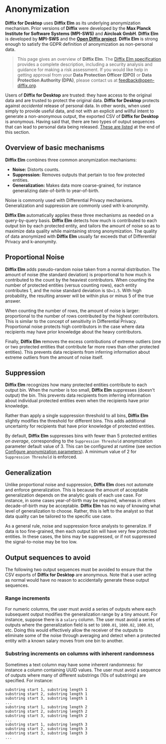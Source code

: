 # Anonymization

__Diffix for Desktop__ uses __Diffix Elm__ as its underlying anonymization mechanism. Prior versions of __Diffix__ were developed by the __Max Planck Institute for Software Systems (MPI-SWS)__ and __Aircloak GmbH__. __Diffix Elm__ is developed by __MPI-SWS__ and the __[Open Diffix project](https://open-diffix.org)__. __Diffix Elm__ is strong enough to satisfy the GDPR definition of anonymization as non-personal data.

> This page gives an overview of __Diffix Elm__. The [Diffix Elm specification](https://arxiv.org/abs/2201.04351) provides a complete description, including a security analysis and guidance for making a risk assessment. If you would like help in getting approval from your __Data Protection Officer (DPO)__ or __Data Protection Authority (DPA)__, please contact us at [feedback@open-diffix.org](mailto:feedback@open-diffix.org).

Users of __Diffix for Desktop__ are trusted: they have access to the original
data and are trusted to protect the original data.
__Diffix for Desktop__ protects against *accidental* release of personal
data. In other words, when used simply to provide useful data, and not
with an explicit and willful intent to generate a non-anonymous output, 
the exported CSV of __Diffix for Desktop__ is anonymous. Having said that,
there are two types of output sequences that can lead to personal data
being released. [These are listed](#output-sequences-to-avoid) at the end of this section.

## Overview of basic mechanisms

__Diffix Elm__ combines three common anonymization mechanisms:
* __Noise:__ Distorts counts.
* __Suppression:__ Removes outputs that pertain to too few protected entities.
* __Generalization:__ Makes data more coarse-grained, for instance generalizing date-of-birth to year-of-birth.

Noise is commonly used with Differential Privacy mechanisms. Generalization and suppression are commonly used with k-anonymity.

__Diffix Elm__ automatically applies these three mechanisms as needed on a query-by-query basis. __Diffix Elm__ detects how much is contributed to each output bin by each protected entity, and tailors the amount of noise so as to maximize data quality while maintaining strong anonymization. The quality of data anonymized with __Diffix Elm__ usually far exceeds that of Differential Privacy and k-anonymity.

## Proportional Noise

__Diffix Elm__ adds pseudo-random noise taken from a normal distribution. The amount of noise (the standard deviation) is proportional to how much is contributed to the count by the heaviest contributors. When counting the number of protected entities (versus counting rows), each entity contributes 1, and the noise standard deviation is `SD=1.5`. With high probability, the resulting answer will be within plus or minus 5 of the true answer.

When counting the number of rows, the amount of noise is larger: proportional to the number of rows contributed by the highest contributors. This is similar to the concept of sensitivity in Differential Privacy. Proportional noise protects high contributors in the case where data recipients may have prior knowledge about the heavy contributors.

Finally, __Diffix Elm__ removes the excess contributions of extreme outliers (one or two protected entities that contribute far more rows than other protected entities). This prevents data recipients from inferring information about extreme outliers from the amount of noise itself.

## Suppression

__Diffix Elm__ recognizes how many protected entities contribute to each output bin. When the number is too small, __Diffix Elm__ suppresses (doesn't output) the bin. This prevents data recipients from inferring information about individual protected entities even when the recipients have prior knowledge.

Rather than apply a single suppression threshold to all bins, __Diffix Elm__ slightly modifies the threshold for different bins. This adds additional uncertainty for recipients that have prior knowledge of protected entities.

By default, __Diffix Elm__ suppresses bins with fewer than 5 protected entities *on average*, corresponding to the `Suppression Threshold` anonymization parameter default value of 3. This can be configured at runtime (see section [Configure anonymization parameters](operation.md#configure-anonymization-parameters)). A minimum value of 2 for `Suppression Threshold` is enforced.

## Generalization

Unlike proportional noise and suppression, __Diffix Elm__ does not automate and enforce generalization. This is because the amount of acceptable generalization depends on the analytic goals of each use case. For instance, in some cases year-of-birth may be required, whereas in others decade-of-birth may be acceptable. __Diffix Elm__ has no way of knowing what level of generalization to choose. Rather, this is left to the analyst so that data quality can be tailored to the specific use case.

As a general rule, noise and suppression force analysts to generalize. If data is too fine-grained, then each output bin will have very few protected entities. In these cases, the bins may be suppressed, or if not suppressed the signal-to-noise may be too low.

## Output sequences to avoid

The following two output sequences must be avoided to ensure that the
CSV exports of __Diffix for Desktop__ are anonymous. Note that a user
acting as normal would have no reason to accidentally generate these output
sequences.

### Range increments

For numeric columns, the user must avoid a series of outputs where each
subsequent output modifies the generalization range by a tiny amount.
For instance, suppose there is a `salary` column. The user must avoid
a series of outputs where the generalization field is set to `1000.01`,
`1000.02`, `1000.03`, etc. Doing this would effectively allow the
receiver of the outputs to eliminate some of the noise through averaging and detect when
a protected entity with a known salary moves from one bin to another.

### Substring increments on columns with inherent randomness

Sometimes a text column may have some inherent randomness: for instance a
column containing UUID values. The user must avoid a sequence of outputs
where many of different substrings (10s of substrings) are specified.
For instance:

```
substring start 1, substring length 1
substring start 2, substring length 1
substring start 3, substring length 1
...
substring start 1, substring length 2
substring start 2, substring length 2
substring start 3, substring length 2
...
substring start 1, substring length 3
substring start 2, substring length 3
substring start 3, substring length 3
...
```